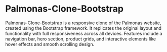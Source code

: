 # Palmonas-Clone-Bootstrap
Palmonas-Clone-Bootstrap is a responsive clone of the Palmonas website, created using the Bootstrap framework. It replicates the original layout and functionality with full responsiveness across all devices. Features include a navigation bar, hero section, product grids, and interactive elements like hover effects and smooth scrolling design.
